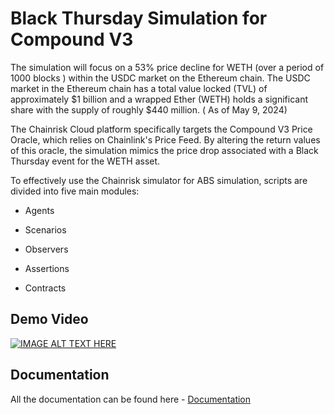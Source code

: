 # Black Thursday Simulation for Compound V3

The simulation will focus on a 53% price decline for WETH (over a period of 1000 blocks ) within the USDC market on the Ethereum chain. The USDC market in the Ethereum chain has a total value locked (TVL) of approximately $1 billion and a wrapped Ether (WETH) holds a significant share with the supply of roughly $440 million. ( As of May 9, 2024)

The Chainrisk Cloud platform specifically targets the Compound V3 Price Oracle, which relies on Chainlink's Price Feed. By altering the return values of this oracle, the simulation mimics the price drop associated with a Black Thursday event for the WETH asset.

To effectively use the Chainrisk simulator for ABS simulation, scripts are divided into five main modules:

- Agents

- Scenarios

- Observers

- Assertions

- Contracts

## Demo Video

[![IMAGE ALT TEXT HERE](https://img.youtube.com/vi/JcS5pswau-0/0.jpg)](https://www.youtube.com/watch?v=JcS5pswau-0)

## Documentation

All the documentation can be found here - [Documentation](https://chainrisk.gitbook.io/compound-risk-assessment)


